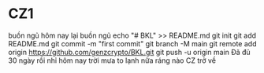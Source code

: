 # CZ1
buồn ngủ
hôm nay lại buồn ngủ
echo "# BKL" >> README.md
git init
git add README.md
git commit -m "first commit"
git branch -M main
git remote add origin https://github.com/genzcrypto/BKL.git
git push -u origin main
Đã đủ 30 ngày rồi nhỉ
hôm nay trời mưa to lạnh nữa
ráng nào
CZ trở về
